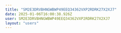 ```yaml
---
title: "SM2E3DRVBHNGWBWP49EEQ34362VXP2RDRK27X2XJ7"
date: 2025-01-06T16:00:38.926Z
user: SM2E3DRVBHNGWBWP49EEQ34362VXP2RDRK27X2XJ7
layout: "users"
---
```

    